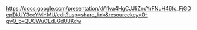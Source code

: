 <https://docs.google.com/presentation/d/11va4HgCJJliZnoYrFNuH46fc_FjGDepDkUY3ceYMHMU/edit?usp=share_link&resourcekey=0-gvQ_bxQUCWuCEdLGdUJKdw>
